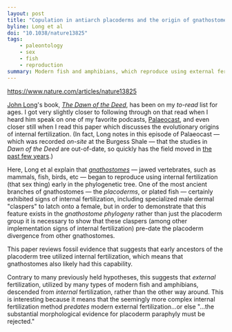 ```yaml
---
layout: post
title: "Copulation in antiarch placoderms and the origin of gnathostome internal fertilization"
byline: Long et al
doi: "10.1038/nature13825"
tags:
    - paleontology
    - sex
    - fish
    - reproduction
summary: Modern fish and amphibians, which reproduce using external fertilization, likely evolved from ancestors that reproduced utilizing internal fertilization, contrary to previously held hypotheses.
---
```


https://www.nature.com/articles/nature13825

[John Long](https://en.wikipedia.org/wiki/John_A._Long)'s book, [_The Dawn of the Deed_](http://www.press.uchicago.edu/ucp/books/book/chicago/D/bo13183022.html), has been on my _to-read_ list for ages. I got very slightly closer to following through on that read when I heard him speak on one of my favorite podcasts, [Palaeocast](http://www.palaeocast.com/gogo-fishes/), and even closer still when I read this paper which discusses the evolutionary origins of internal fertilization. (In fact, Long notes in this episode of Palaeocast — which was recorded _on-site_ at the Burgess Shale — that the studies in _Dawn of the Deed_ are out-of-date, so quickly has the field moved in [the past few years](https://www.nature.com/articles/nature06966).)

Here, Long et al explain that [_gnathostomes_](https://en.wikipedia.org/wiki/Gnathostomata) — jawed vertebrates, such as mammals, fish, birds, etc — began to reproduce using internal fertilization (that sex thing) early in the phylogenetic tree. One of the most ancient branches of gnathostomes — the _placoderms_, or plated fish — certainly exhibited signs of internal fertilization, including specialized male dermal "claspers" to latch onto a female, but in order to demonstrate that this feature exists in the _gnathostome phylogeny_ rather than just the placoderm group it is necessary to show that these claspers (among other implementation signs of internal fertilization) pre-date the placoderm divergence from other gnathostomes.

This paper reviews fossil evidence that suggests that early ancestors of the placoderm tree utilized internal fertilization, which means that gnathostomes also likely had this capability.

Contrary to many previously held hypotheses, this suggests that  _external_ fertilization, utilized by many types of modern fish and amphibians, descended from _internal_ fertilization, rather than the other way around. This is interesting because it means that the seemingly more complex internal fertilization method _predates_ modern external fertilization...or else "...the substantial morphological evidence for placoderm paraphyly must be rejected."
